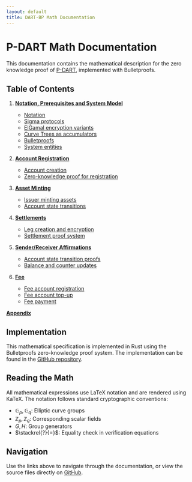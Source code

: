 ```yaml
---
layout: default
title: DART-BP Math Documentation
---
```


# P-DART Math Documentation

This documentation contains the mathematical description for the zero knowledge proof of [P-DART](https://assets.polymesh.network/P-DART-v1.pdf), implemented with Bulletproofs.

## Table of Contents

1. **[Notation, Prerequisites and System Model](1.md)**
   - [Notation](1.md#notation)
   - [Sigma protocols](1.md#sigma-protocol)
   - [ElGamal encryption variants](1.md#elgamal-and-its-variations)
   - [Curve Trees as accumulators](1.md#curve-trees)
   - [Bulletproofs](1.md#bulletproofs)
   - [System entities](1.md#system-model)

2. **[Account Registration](2.md)**
   - [Account creation](2.md#account-registration)
   - [Zero-knowledge proof for registration](2.md#protocol)

3. **[Asset Minting](3.md)**
   - [Issuer minting assets](3.md#asset-minting)
   - [Account state transitions](3.md#protocol)

4. **[Settlements](4.md)**
   - [Leg creation and encryption](4.md#leg)
   - [Settlement proof system](4.md#leg-creation-proof)

5. **[Sender/Receiver Affirmations](5.md)**
   - [Account state transition proofs](5.md#affirmations)
   - [Balance and counter updates](5.md#protocol)

6. **[Fee](6.md)**
   - [Fee account registration](6.md#account-registration)
   - [Fee account top-up](6.md#account-top-up)
   - [Fee payment](6.md#fee-payment)

**[Appendix](appendix.md)**

## Implementation

This mathematical specification is implemented in Rust using the Bulletproofs zero-knowledge proof system. The implementation can be found in the [GitHub repository](https://github.com/PolymeshAssociation/polymesh-dart/tree/main/dart-bp).

## Reading the Math

All mathematical expressions use LaTeX notation and are rendered using KaTeX. The notation follows standard cryptographic conventions:

- $\mathbb{G}_p, \mathbb{G}_q$: Elliptic curve groups
- $\mathbb{Z}_p, \mathbb{Z}_q$: Corresponding scalar fields
- $G, H$: Group generators
- $\stackrel{?}{=}$: Equality check in verification equations

## Navigation

Use the links above to navigate through the documentation, or view the source files directly on [GitHub](https://github.com/PolymeshAssociation/polymesh-dart/tree/main/dart-bp/docs).